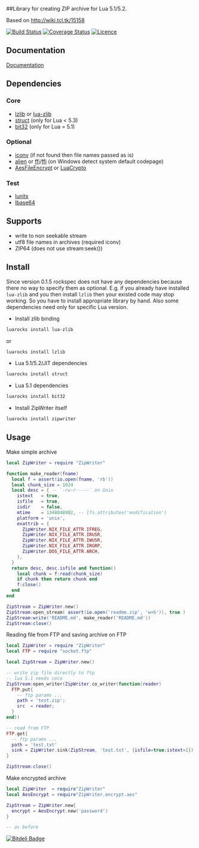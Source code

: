 ##Library for creating ZIP archive for Lua 5.1/5.2.

Based on http://wiki.tcl.tk/15158

[![Build Status](https://travis-ci.org/moteus/ZipWriter.png)](https://travis-ci.org/moteus/ZipWriter)
[![Coverage Status](https://coveralls.io/repos/moteus/ZipWriter/badge.png)](https://coveralls.io/r/moteus/ZipWriter)
[![Licence](http://img.shields.io/badge/Licence-MIT-brightgreen.svg)](LICENCE.txt)

## Documentation ##

[Documentation](http://moteus.github.io/ZipWriter)

## Dependencies ##

### Core ###
- [lzlib](https://luarocks.org/modules/hisham/lzlib) or [lua-zlib](https://luarocks.org/modules/brimworks/lua-zlib)
- [struct](https://luarocks.org/modules/luarocks/struct) (only for Lua < 5.3)
- [bit32](https://luarocks.org/modules/siffiejoe/bit32) (only for Lua = 5.1)

### Optional ###
- [iconv](https://luarocks.org/modules/luarocks/lua-iconv) (if not found then file names passed as is)
- [alien](https://luarocks.org/modules/mascarenhas/alien) or [ffi](https://github.com/jmckaskill/luaffi)/[ffi](http://luajit.org/ext_ffi.html) (on Windows detect system default codepage)
- [AesFileEncrypt](https://github.com/moteus/lua-AesFileEncrypt) or [LuaCrypto](https://luarocks.org/modules/luarocks/luacrypto)

### Test ###
- [lunitx](https://luarocks.org/modules/dougcurrie/lunitx)
- [lbase64](https://luarocks.org/modules/ignacio/lbase64)

## Supports ##
- write to non seekable stream
- utf8 file names in archives (required iconv)
- ZIP64 (does not use stream:seek())

## Install ##

Since version 0.1.5 rockspec does not have any dependencies because there no way to specify
them as optional. E.g. if you already have installed `lua-zlib` and you then install `lzlib` then
your existed code may stop working. So you have to install appropriate library by hand.
Also some dependencies need only for specific Lua version.

- Install zlib binding
```bash
luarocks install lua-zlib
```
or
```bash
luarocks install lzlib
```

- Lua 5.1/5.2/JIT dependencies
```bash
luarocks install struct
```

- Lua 5.1 dependencies
```bash
luarocks install bit32
```

- Install ZipWriter itself
```bash
luarocks install zipwriter
```

## Usage ##

Make simple archive

```lua
local ZipWriter = require "ZipWriter"

function make_reader(fname)
  local f = assert(io.open(fname, 'rb'))
  local chunk_size = 1024
  local desc = { -- `-rw-r-----` on Unix
    istext   = true,
    isfile   = true,
    isdir    = false,
    mtime    = 1348048902, -- lfs.attributes('modification')
    platform = 'unix',
    exattrib = {
      ZipWriter.NIX_FILE_ATTR.IFREG,
      ZipWriter.NIX_FILE_ATTR.IRUSR,
      ZipWriter.NIX_FILE_ATTR.IWUSR,
      ZipWriter.NIX_FILE_ATTR.IRGRP,
      ZipWriter.DOS_FILE_ATTR.ARCH,
    },
  }
  return desc, desc.isfile and function()
    local chunk = f:read(chunk_size)
    if chunk then return chunk end
    f:close()
  end
end

ZipStream = ZipWriter.new()
ZipStream:open_stream( assert(io.open('readme.zip', 'w+b')), true )
ZipStream:write('README.md', make_reader('README.md'))
ZipStream:close()
```

Reading file from FTP and saving archive on FTP
```lua
local ZipWriter = require "ZipWriter"
local FTP = require "socket.ftp"

local ZipStream = ZipWriter.new()

-- write zip file directly to ftp
-- lua 5.1 needs coco
ZipStream:open_writer(ZipWriter.co_writer(function(reader)
  FTP.put{
    -- ftp params ...
    path = 'test.zip';
    src  = reader;
  }
end))

-- read from FTP
FTP.get{
  -- ftp params ...
  path = 'test.txt'
  sink = ZipWriter.sink(ZipStream, 'test.txt', {isfile=true;istext=1})
}

ZipStream:close()
```

Make encrypted archive
```lua
local ZipWriter  = require"ZipWriter"
local AesEncrypt = require"ZipWriter.encrypt.aes"

ZipStream = ZipWriter.new{
  encrypt = AesEncrypt.new('password')
}

-- as before

```



[![Bitdeli Badge](https://d2weczhvl823v0.cloudfront.net/moteus/zipwriter/trend.png)](https://bitdeli.com/free "Bitdeli Badge")

